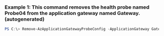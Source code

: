 ### Example 1: This command removes the health probe named Probe04 from the application gateway named Gateway. (autogenerated)
```powershell
PS C:\> Remove-AzApplicationGatewayProbeConfig -ApplicationGateway Gateway -Name Probe04
```

